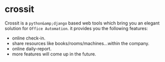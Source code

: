 # crossit
Crossit is a `python&amp;django` based web tools which bring you an elegant solution for `Office Automation`.
it provides you the following features:
* online check-in.
* share resources like books/rooms/machines...within the company.
* online daily-report.
* more features will come up in the future.
